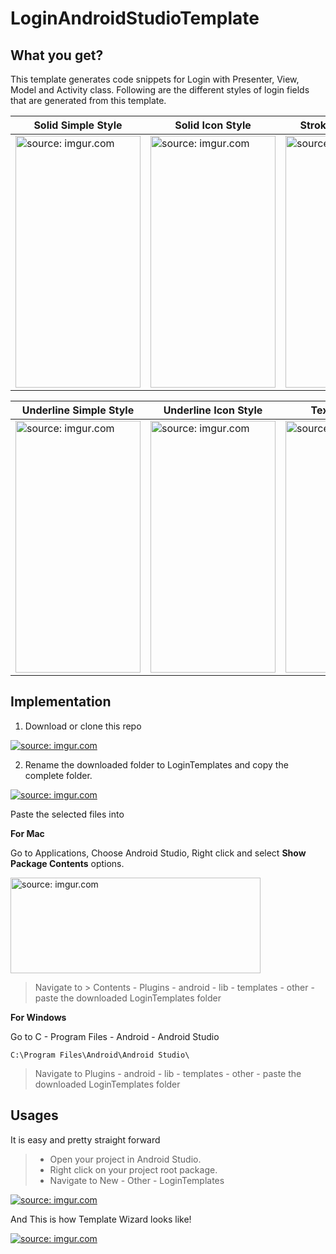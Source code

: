 # LoginAndroidStudioTemplate


What you get?
-------------

This template generates code snippets for Login with Presenter, View, Model and Activity class. Following are the different styles of login fields that are generated from this template.
  

Solid Simple Style|Solid Icon Style|Stroke Simple Style|Stroke Icon Style        
|-------------------------------|-----------------------------|-------------------------------|-----------------------------|
|<a href="https://imgur.com/5aovyaF"><img src="https://i.imgur.com/5aovyaF.png" title="source: imgur.com" height="403" width="200"/></a>|<a href="https://imgur.com/20VXcZv"><img src="https://i.imgur.com/20VXcZv.png" title="source: imgur.com" height="403" width="200" /></a>|<a href="https://imgur.com/W8sIrfU"><img src="https://i.imgur.com/W8sIrfU.png" title="source: imgur.com" height="403" width="200"/></a>|<a href="https://imgur.com/6jBdMHo"><img src="https://i.imgur.com/6jBdMHo.png" title="source: imgur.com" height="403" width="200"/></a>



Underline Simple Style|Underline Icon Style|TextInput Style      
|-------------------------------|-----------------------------|-------------------------------|
|<a href="https://imgur.com/znhiy2B"><img src="https://i.imgur.com/znhiy2B.png" title="source: imgur.com" height="403" width="200" /></a>|<a href="httpTs://imgur.com/DVqHIEQ"><img src="https://i.imgur.com/DVqHIEQ.png" title="source: imgur.com" height="403" width="200"/></a>|<a href="https://imgur.com/JY4kxZJ"><img src="https://i.imgur.com/JY4kxZJ.png" title="source: imgur.com" height="403" width="200" /></a>



Implementation
--------------

1. Download or clone this repo

<a href="https://imgur.com/e42Aypl"><img src="https://i.imgur.com/e42Aypl.png" title="source: imgur.com" /></a>

2. Rename the downloaded folder to LoginTemplates and copy the complete folder.

<a href="https://imgur.com/6x1L7Rg"><img src="https://i.imgur.com/6x1L7Rg.png" title="source: imgur.com" /></a>

Paste the selected files into

**For Mac**

Go to Applications, Choose Android Studio, Right click and select **Show Package Contents** options.

<a href="http://imgur.com/6jkayYm"><img src="http://i.imgur.com/6jkayYm.png" title="source: imgur.com" height="153" width="400"/></a>

> Navigate to > Contents - Plugins - android - lib - templates - other - paste the downloaded LoginTemplates folder

**For Windows**

Go to C - Program Files - Android - Android Studio

```
C:\Program Files\Android\Android Studio\
```

> Navigate to Plugins - android - lib - templates - other - paste the downloaded LoginTemplates folder

Usages
------

It is easy and pretty straight forward

> - Open your project in Android Studio.
> - Right click on your project root package.
> - Navigate to New - Other - LoginTemplates

<a href="https://imgur.com/UHKtQZP"><img src="https://i.imgur.com/UHKtQZP.png" title="source: imgur.com" /></a>

And This is how Template Wizard looks like!

<a href="https://imgur.com/IDMZVJ1"><img src="https://i.imgur.com/IDMZVJ1.png" title="source: imgur.com" /></a>
